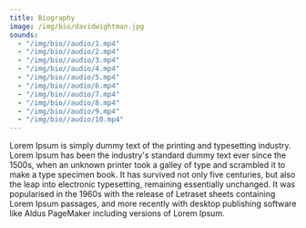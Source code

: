 ```yaml
---
title: Biography
image: /img/bio/davidwightman.jpg
sounds:
  - "/img/bio//audio/1.mp4"
  - "/img/bio//audio/2.mp4"
  - "/img/bio//audio/3.mp4"
  - "/img/bio//audio/4.mp4"
  - "/img/bio//audio/5.mp4"
  - "/img/bio//audio/6.mp4"
  - "/img/bio//audio/7.mp4"
  - "/img/bio//audio/8.mp4"
  - "/img/bio//audio/9.mp4"
  - "/img/bio//audio/10.mp4"
---
```

Lorem Ipsum is simply dummy text of the printing and typesetting industry. Lorem Ipsum has been the industry's standard dummy text ever since the 1500s, when an unknown printer took a galley of type and scrambled it to make a type specimen book. It has survived not only five centuries, but also the leap into electronic typesetting, remaining essentially unchanged. It was popularised in the 1960s with the release of Letraset sheets containing Lorem Ipsum passages, and more recently with desktop publishing software like Aldus PageMaker including versions of Lorem Ipsum.